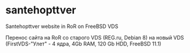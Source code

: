 # santehopttver
Santehopttver website in RoR on FreeBSD VDS

Перенос сайта на RoR со старого VDS (REG.ru, Debian 8) на новый VDS (FirstVDS-"Улет" - 4 ядра, 4Gb RAM, 120 Gb HDD, FreeBSD 11.1)
